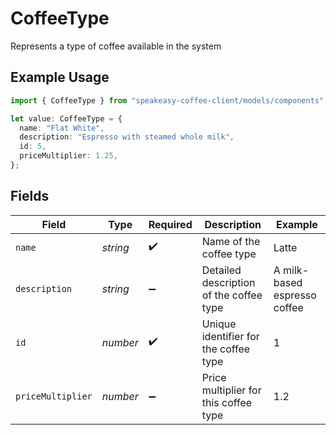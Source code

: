 # CoffeeType

Represents a type of coffee available in the system

## Example Usage

```typescript
import { CoffeeType } from "speakeasy-coffee-client/models/components";

let value: CoffeeType = {
  name: "Flat White",
  description: "Espresso with steamed whole milk",
  id: 5,
  priceMultiplier: 1.25,
};
```

## Fields

| Field                                   | Type                                    | Required                                | Description                             | Example                                 |
| --------------------------------------- | --------------------------------------- | --------------------------------------- | --------------------------------------- | --------------------------------------- |
| `name`                                  | *string*                                | :heavy_check_mark:                      | Name of the coffee type                 | Latte                                   |
| `description`                           | *string*                                | :heavy_minus_sign:                      | Detailed description of the coffee type | A milk-based espresso coffee            |
| `id`                                    | *number*                                | :heavy_check_mark:                      | Unique identifier for the coffee type   | 1                                       |
| `priceMultiplier`                       | *number*                                | :heavy_minus_sign:                      | Price multiplier for this coffee type   | 1.2                                     |